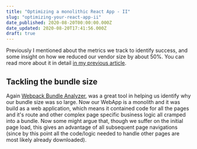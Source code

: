 ```yaml
---
title: "Optimizing a monolithic React App - II"
slug: "optimizing-your-react-app-ii"
date_published: 2020-08-20T00:00:00.000Z
date_updated: 2020-08-20T17:41:56.000Z
draft: true
---
```


Previously I mentioned about the metrics we track to identify success, and some insight on how we reduced our vendor size by about 50%. You can read more about it in detail [in my previous article](https://techunderthesun.in/optimizing-your-react-app/).

## Tackling the bundle size

Again [Webpack Bundle Analyzer](https://www.npmjs.com/package/webpack-bundle-analyzer), was a great tool in helping us identify why our bundle size was so large. Now our WebApp is a monolith and it was build as a web application, which means it contained code for all the pages and it's route and other complex page specific business logic all cramped into a bundle. Now some might argue that, though we suffer on the initial page load, this gives an advantage of all subsequent page navigations (since by this point all the code/logic needed to handle other pages are most likely already downloaded).
